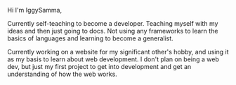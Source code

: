 Hi I'm IggySamma,

Currently self-teaching to become a developer.
Teaching myself with my ideas and then just going to docs.
Not using any frameworks to learn the basics of languages and learning to become a generalist.

Currently working on a website for my significant other's hobby, and using it as my basis to learn about web development.
I don't plan on being a web dev, but just my first project to get into development and get an understanding of how the web works.
